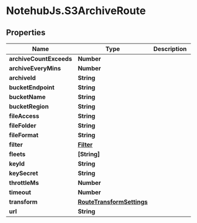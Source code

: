 # NotehubJs.S3ArchiveRoute

## Properties

| Name                    | Type                                                    | Description | Notes      |
| ----------------------- | ------------------------------------------------------- | ----------- | ---------- |
| **archiveCountExceeds** | **Number**                                              |             | [optional] |
| **archiveEveryMins**    | **Number**                                              |             | [optional] |
| **archiveId**           | **String**                                              |             | [optional] |
| **bucketEndpoint**      | **String**                                              |             | [optional] |
| **bucketName**          | **String**                                              |             | [optional] |
| **bucketRegion**        | **String**                                              |             | [optional] |
| **fileAccess**          | **String**                                              |             | [optional] |
| **fileFolder**          | **String**                                              |             | [optional] |
| **fileFormat**          | **String**                                              |             | [optional] |
| **filter**              | [**Filter**](Filter.md)                                 |             | [optional] |
| **fleets**              | **[String]**                                            |             | [optional] |
| **keyId**               | **String**                                              |             | [optional] |
| **keySecret**           | **String**                                              |             | [optional] |
| **throttleMs**          | **Number**                                              |             | [optional] |
| **timeout**             | **Number**                                              |             | [optional] |
| **transform**           | [**RouteTransformSettings**](RouteTransformSettings.md) |             | [optional] |
| **url**                 | **String**                                              |             | [optional] |
